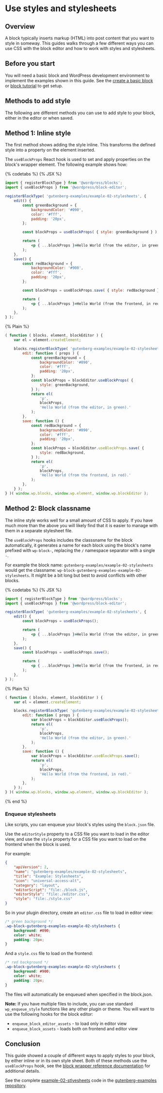 # Use styles and stylesheets

## Overview

A block typically inserts markup (HTML) into post content that you want to style in someway. This guides walks through a few different ways you can use CSS with the block editor and how to work with styles and stylesheets.

## Before you start

You will need a basic block and WordPress development environment to implement the examples shown in this guide. See the [create a basic block](/docs/how-to-guides/block-tutorial/writing-your-first-block-type.md) or [block tutorial](/docs/getting-started/create-block/README.md) to get setup.

## Methods to add style

The following are different methods you can use to add style to your block, either in the editor or when saved.

## Method 1: Inline style

The first method shows adding the style inline. This transforms the defined style into a property on the element inserted.

The `useBlockProps` React hook is used to set and apply properties on the block's wrapper element. The following example shows how:

{% codetabs %}
{% JSX %}

```jsx
import { registerBlockType } from '@wordpress/blocks';
import { useBlockProps } from '@wordpress/block-editor';

registerBlockType( 'gutenberg-examples/example-02-stylesheets', {
	edit() {
		const greenBackground = {
			backgroundColor: '#090',
			color: '#fff',
			padding: '20px',
		};

		const blockProps = useBlockProps( { style: greenBackground } );

		return (
			<p { ...blockProps }>Hello World (from the editor, in green).</p>
		);
	},
	save() {
		const redBackground = {
			backgroundColor: '#900',
			color: '#fff',
			padding: '20px',
		};

		const blockProps = useBlockProps.save( { style: redBackground } );

		return (
			<p { ...blockProps }>Hello World (from the frontend, in red).</p>
		);
	},
} );
```

{% Plain %}

```js
( function ( blocks, element, blockEditor ) {
	var el = element.createElement;

	blocks.registerBlockType( 'gutenberg-examples/example-02-stylesheets', {
		edit: function ( props ) {
			const greenBackground = {
				backgroundColor: '#090',
				color: '#fff',
				padding: '20px',
			};
			const blockProps = blockEditor.useBlockProps( {
				style: greenBackground,
			} );
			return el(
				'p',
				blockProps,
				'Hello World (from the editor, in green).'
			);
		},
		save: function () {
			const redBackground = {
				backgroundColor: '#090',
				color: '#fff',
				padding: '20px',
			};
			const blockProps = blockEditor.useBlockProps.save( {
				style: redBackground,
			} );
			return el(
				'p',
				blockProps,
				'Hello World (from the frontend, in red).'
			);
		},
	} );
} )( window.wp.blocks, window.wp.element, window.wp.blockEditor );
```

## Method 2: Block classname

The inline style works well for a small amount of CSS to apply. If you have much more than the above you will likely find that it is easier to manage with them in a separate stylesheet file.

The `useBlockProps` hooks includes the classsname for the block automatically, it generates a name for each block using the block's name prefixed with `wp-block-`, replacing the `/` namespace separator with a single `-`.

For example the block name: `gutenberg-examples/example-02-stylesheets` would get the classname: `wp-block-gutenberg-examples-example-02-stylesheets`. It might be a bit long but best to avoid conflicts with other blocks.

{% codetabs %}
{% JSX %}

```jsx
import { registerBlockType } from '@wordpress/blocks';
import { useBlockProps } from '@wordpress/block-editor';

registerBlockType( 'gutenberg-examples/example-02-stylesheets', {
	edit() {
		const blockProps = useBlockProps();

		return (
			<p { ...blockProps }>Hello World (from the editor, in green).</p>
		);
	},
	save() {
		const blockProps = useBlockProps.save();

		return (
			<p { ...blockProps }>Hello World (from the frontend, in red).</p>
		);
	},
} );
```

{% Plain %}

```js
( function ( blocks, element, blockEditor ) {
	var el = element.createElement;

	blocks.registerBlockType( 'gutenberg-examples/example-02-stylesheets', {
		edit: function ( props ) {
			var blockProps = blockEditor.useBlockProps();
			return el(
				'p',
				blockProps,
				'Hello World (from the editor, in green).'
			);
		},
		save: function () {
			var blockProps = blockEditor.useBlockProps.save();
			return el(
				'p',
				blockProps,
				'Hello World (from the frontend, in red).'
			);
		},
	} );
} )( window.wp.blocks, window.wp.element, window.wp.blockEditor );
```

{% end %}

### Enqueue stylesheets

Like scripts, you can enqueue your block's styles using the `block.json` file.

Use the `editorStyle` property to a CSS file you want to load in the editor view, and use the `style` property for a CSS file you want to load on the frontend when the block is used.

For example:

```json
{
	"apiVersion": 2,
	"name": "gutenberg-examples/example-02-stylesheets",
	"title": "Example: Stylesheets",
	"icon": "universal-access-alt",
	"category": "layout",
	"editorScript": "file:./block.js",
	"editorStyle": "file:./editor.css",
	"style": "file:./style.css"
}
```

So in your plugin directory, create an `editor.css` file to load in editor view:

```css
/* green background */
.wp-block-gutenberg-examples-example-02-stylesheets {
	background: #090;
	color: white;
	padding: 20px;
}
```

And a `style.css` file to load on the frontend:

```css
/* red background */
.wp-block-gutenberg-examples-example-02-stylesheets {
	background: #900;
	color: white;
	padding: 20px;
}
```

The files will automatically be enqueued when specified in the block.json.

**Note:** If you have multiple files to include, you can use standard `wp_enqueue_style` functions like any other plugin or theme. You will want to use the following hooks for the block editor:

-   `enqueue_block_editor_assets` - to load only in editor view
-   `enqueue_block_assets` - loads both on frontend and editor view

## Conclusion

This guide showed a couple of different ways to apply styles to your block, by either inline or in its own style sheet. Both of these methods use the `useBlockProps` hook, see the [block wrapper reference documentation](/docs/reference-guides/block-api/block-edit-save.md#block-wrapper-props) for additional details.

See the complete [example-02-stlyesheets](https://github.com/WordPress/gutenberg-examples/tree/trunk/02-stylesheets) code in the [gutenberg-examples repository](https://github.com/WordPress/gutenberg-examples).
